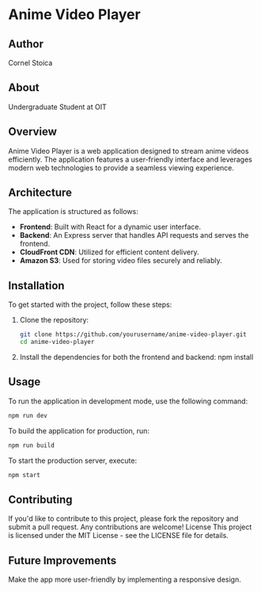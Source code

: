 # Anime Video Player

## Author

Cornel Stoica

## About

Undergraduate Student at OIT

## Overview

Anime Video Player is a web application designed to stream anime videos efficiently. The application features a user-friendly interface and leverages modern web technologies to provide a seamless viewing experience.

## Architecture

The application is structured as follows:

-   **Frontend**: Built with React for a dynamic user interface.
-   **Backend**: An Express server that handles API requests and serves the frontend.
-   **CloudFront CDN**: Utilized for efficient content delivery.
-   **Amazon S3**: Used for storing video files securely and reliably.

## Installation

To get started with the project, follow these steps:

1. Clone the repository:
    ```bash
    git clone https://github.com/yourusername/anime-video-player.git
    cd anime-video-player
    ```
2. Install the dependencies for both the frontend and backend:
   npm install

## Usage

To run the application in development mode, use the following command:

```bash
npm run dev
```

To build the application for production, run:

```bash
npm run build
```

To start the production server, execute:

```bash
npm start
```

## Contributing

If you'd like to contribute to this project, please fork the repository and submit a pull request. Any contributions are welcome!
License
This project is licensed under the MIT License - see the LICENSE file for details.

## Future Improvements

Make the app more user-friendly by implementing a responsive design.
